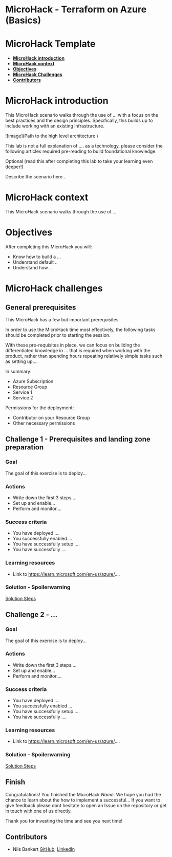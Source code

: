 # **MicroHack - Terraform on Azure (Basics)**
# **MicroHack Template**

- [**MicroHack introduction**](#MicroHack-introduction)
- [**MicroHack context**](#microhack-context)
- [**Objectives**](#objectives)
- [**MicroHack Challenges**](#microhack-challenges)
- [**Contributors**](#contributors)
# MicroHack introduction

This MicroHack scenario walks through the use of ... with a focus on the best practices and the design principles. Specifically, this builds up to include working with an existing infrastructure.

![image](Path to the high level architecture )

This lab is not a full explanation of .... as a technology, please consider the following articles required pre-reading to build foundational knowledge.

Optional (read this after completing this lab to take your learning even deeper!)

Describe the scenario here...

# MicroHack context
This MicroHack scenario walks through the use of....

# Objectives

After completing this MicroHack you will:

- Know how to build a ...
- Understand default ..
- Understand how ..

# MicroHack challenges

## General prerequisites

This MicroHack has a few but important prerequisites

In order to use the MicroHack time most effectively, the following tasks should be completed prior to starting the session.

With these pre-requisites in place, we can focus on building the differentiated knowledge in ... that is required when working with the product, rather than spending hours repeating relatively simple tasks such as setting up....

In summary:

- Azure Subscription 
- Resource Group 
- Service 1
- Service 2  

Permissions for the deployment: 
- Contributor on your Resource Group
- Other necessary permissions

## Challenge 1 - Prerequisites and landing zone preparation 

### Goal 

The goal of this exercise is to deploy...

### Actions

* Write down the first 3 steps....
* Set up and enable...
* Perform and monitor....

### Success criteria

* You have deployed ....
* You successfully enabled ...
* You have successfully setup ....
* You have successfully ....

### Learning resources
* Link to https://learn.microsoft.com/en-us/azure/....

### Solution - Spoilerwarning

[Solution Steps](./walkthrough/challenge-1/solution.md)

## Challenge 2 - ...

### Goal 

The goal of this exercise is to deploy...

### Actions

* Write down the first 3 steps....
* Set up and enable...
* Perform and monitor....

### Success criteria

* You have deployed ....
* You successfully enabled ...
* You have successfully setup ....
* You have successfully ....

### Learning resources
* Link to https://learn.microsoft.com/en-us/azure/....

### Solution - Spoilerwarning

[Solution Steps](./walkthrough/challenge-2/solution.md)

## Finish

Congratulations! You finished the MicroHack *Name*. We hope you had the chance to learn about the how to implement a successful...
If you want to give feedback please dont hesitate to open an Issue on the repository or get in touch with one of us directly.

Thank you for investing the time and see you next time!


## Contributors
* Nils Bankert [GitHub](https://github.com/nilsbankert); [LinkedIn](https://www.linkedin.com/in/nilsbankert/)
